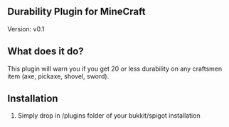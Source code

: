 ## Durability Plugin for MineCraft
Version: v0.1

## What does it do?

This plugin will warn you if you get 20 or less durability on any craftsmen item (axe, pickaxe, shovel, sword).

## Installation
1. Simply drop in /plugins folder of your bukkit/spigot installation